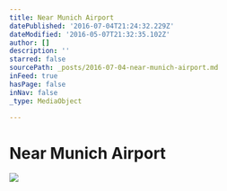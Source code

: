 ```yaml
---
title: Near Munich Airport
datePublished: '2016-07-04T21:24:32.229Z'
dateModified: '2016-05-07T21:32:35.102Z'
author: []
description: ''
starred: false
sourcePath: _posts/2016-07-04-near-munich-airport.md
inFeed: true
hasPage: false
inNav: false
_type: MediaObject

---
```

# Near Munich Airport
![](https://the-grid-user-content.s3-us-west-2.amazonaws.com/073bb776-bfdf-47bb-8829-10290e42536e.jpg)